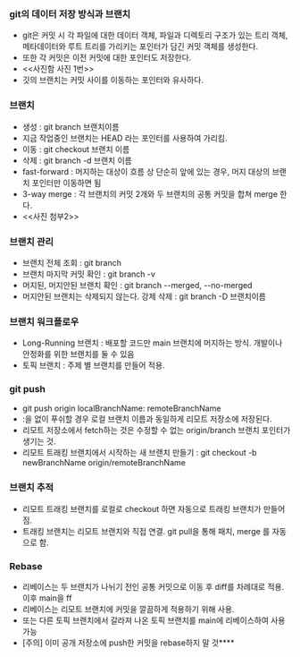 ### git의 데이터 저장 방식과 브랜치
* git은 커밋 시 각 파일에 대한 데이터 객체, 파일과 디렉토리 구조가 있는 트리 객체, 메타데이터와 루트 트리를 가리키는 포인터가 담긴 커밋 객체를 생성한다.
* 또한 각 커밋은 이전 커밋에 대한 포인터도 저장한다.
* <<사진함 사진 1번>>
* 깃의 브랜치는 커밋 사이를 이동하는 포인터와 유사하다.

### 브랜치
* 생성 : git branch 브랜치이름
* 지금 작업중인 브랜치는 HEAD 라는 포인터를 사용하여 가리킴.
* 이동 : git checkout 브랜치 이름
* 삭제 : git branch -d 브랜치 이름
* fast-forward : 머지하는 대상이 흐름 상 단순히 앞에 있는 경우, 머지 대상의 브랜치 포인터만 이동하면 됨
* 3-way merge : 각 브랜치의 커밋 2개와 두 브랜치의 공통 커밋을 합쳐 merge 한다.
* <<사진 첨부2>>

### 브랜치 관리
* 브랜치 전체 조회 : git branch
* 브랜치 마지막 커밋 확인 : git branch -v
* 머지된, 머지안된 브랜치 확인 : git branch --merged, --no-merged
* 머지안된 브랜치는 삭제되지 않는다. 강제 삭제 : git branch -D 브랜치이름

### 브랜치 워크플로우
* Long-Running 브랜치 : 배포할 코드만 main 브랜치에 머지하는 방식. 개발이나 안정화를 위한 브랜치를 둘 수 있음
* 토픽 브랜치 : 주제 별 브랜치를 만들어 적용.

### git push
* git push origin localBranchName: remoteBranchName
* :을 없이 푸쉬할 경우 로컬 브랜치 이름과 동일하게 리모트 저장소에 저장된다.
* 리모트 저장소에서 fetch하는 것은 수정할 수 없는 origin/branch 브랜치 포인터가 생기는 것.
* 리모트 트래킹 브랜치에서 시작하는 새 브랜치 만들기 : git checkout -b newBranchName origin/remoteBranchName

### 브랜치 추적
* 리모트 트래킹 브랜치를 로컬로 checkout 하면 자동으로 트래킹 브랜치가 만들어짐.
* 트래킹 브랜치는 리모트 브랜치와 직접 연결. git pull을 통해 패치, merge 를 자동으로 함.

### Rebase
* 리베이스는 두 브랜치가 나뉘기 전인 공통 커밋으로 이동 후 diff를 차례대로 적용. 이후 main을 ff
* 리베이스는 리모트 브랜치에 커밋을 깔끔하게 적용하기 위해 사용.
* 또는 다른 토픽 브랜치에서 갈라져 나온 토픽 브랜치를 main에 리베이스하여 사용 가능
* [주의] 이미 공개 저장소에 push한 커밋을 rebase하지 말 것****